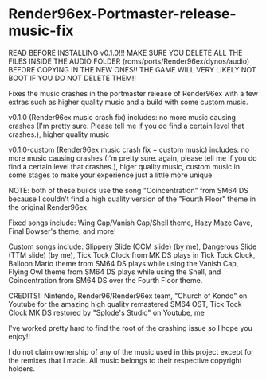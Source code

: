 # Render96ex-Portmaster-release-music-fix
READ BEFORE INSTALLING v0.1.0!!!
MAKE SURE YOU DELETE ALL THE FILES INSIDE THE AUDIO FOLDER (roms/ports/Render96ex/dynos/audio) BEFORE COPYING IN THE NEW ONES!! THE GAME WILL VERY LIKELY NOT BOOT IF YOU DO NOT DELETE THEM!!

Fixes the music crashes in the portmaster release of Render96ex with a few extras such as higher quality music and a build with some custom music.

v0.1.0 (Render96ex music crash fix) includes:
  no more music causing crashes (I'm pretty sure. Please tell me if you do find a certain level that crashes.),
  higher quality music

v0.1.0-custom (Render96ex music crash fix + custom music) includes:
  no more music causing crashes (I'm pretty sure. again, please tell me if you do find a certain level that crashes.),
  higer quality music,
  custom music in some stages to make your experience just a little more unique

NOTE: both of these builds use the song "Coincentration" from SM64 DS because I couldn't find a high quality version of the "Fourth Floor" theme in the original Render96ex.

Fixed songs include:
  Wing Cap/Vanish Cap/Shell theme,
  Hazy Maze Cave,
  Final Bowser's theme,
and more!

Custom songs include:
  Slippery Slide (CCM slide) (by me),
  Dangerous Slide (TTM slide) (by me),
  Tick Tock Clock from MK DS plays in Tick Tock Clock,
  Balloon Mario theme from SM64 DS plays while using the Vanish Cap,
  Flying Owl theme from SM64 DS plays while using the Shell, and Coincentration from SM64 DS over the Fourth Floor theme.

CREDITS!!
  Nintendo,
  Render96/Render96ex team,
  "Church of Kondo" on Youtube for the amazing high quality remastered SM64 OST,
  Tick Tock Clock MK DS restored by "Splode's Studio" on Youtube,
  me

I've worked pretty hard to find the root of the crashing issue so I hope you enjoy!!

I do not claim ownership of any of the music used in this project except for the remixes that I made. All music belongs to their respective copyright holders.
